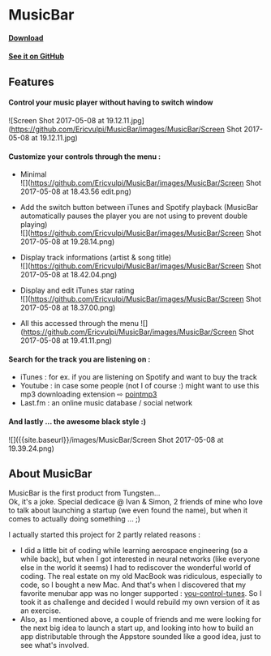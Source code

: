# MusicBar

#### [Download](https://github.com/Ericvulpi/MusicBar/DiscImageMounter/MusicBar.dmg)

#### [See it on GitHub](https://github.com/Ericvulpi/MusicBar)

## Features

#### Control your music player without having to switch window  
![Screen Shot 2017-05-08 at 19.12.11.jpg](https://github.com/Ericvulpi/MusicBar/images/MusicBar/Screen Shot 2017-05-08 at 19.12.11.jpg)

#### Customize your controls through the menu :
  * Minimal  
![](https://github.com/Ericvulpi/MusicBar/images/MusicBar/Screen Shot 2017-05-08 at 18.43.56 edit.png)

  * Add the switch button between iTunes and Spotify playback (MusicBar automatically pauses the player you are not using to prevent double playing)  
![](https://github.com/Ericvulpi/MusicBar/images/MusicBar/Screen Shot 2017-05-08 at 19.28.14.png)

  * Display track informations (artist & song title)  
![](https://github.com/Ericvulpi/MusicBar/images/MusicBar/Screen Shot 2017-05-08 at 18.42.04.png)

  * Display and edit iTunes star rating  
![](https://github.com/Ericvulpi/MusicBar/images/MusicBar/Screen Shot 2017-05-08 at 18.37.00.png)

  * All this accessed through the menu
![](https://github.com/Ericvulpi/MusicBar/images/MusicBar/Screen Shot 2017-05-08 at 19.41.11.png)

#### Search for the track you are listening on :
  * iTunes : for ex. if you are listening on Spotify and want to buy the track
  * Youtube : in case some people (not I of course :) might want to use this mp3 downloading extension ⇨ [pointmp3](http://blog.pointmp3.com/en/blog/extensions-navigateurs)
  * Last.fm : an online music database / social network

#### And lastly ... the awesome black style :)
![]({{site.baseurl}}/images/MusicBar/Screen Shot 2017-05-08 at 19.39.24.png)

## About MusicBar

MusicBar is the first product from Tungsten...  
Ok, it's a joke. Special dedicace @ Ivan & Simon, 2 friends of mine who love to talk about launching a startup (we even found the name), but when it comes to actually doing something ... ;)

I actually started this project for 2 partly related reasons :
* I did a little bit of coding while learning aerospace engineering (so a while back), but when I got interested in neural networks (like everyone else in the world it seems) I had to rediscover the wonderful world of coding. The real estate on my old MacBook was ridiculous, especially to code, so I bought a new Mac. And that's when I discovered that my favorite menubar app was no longer supported : [you-control-tunes](https://www.macupdate.com/app/mac/15802/you-control-tunes). So I took it as challenge and decided I would rebuild my own version of it as an exercise.
* Also, as I mentioned above, a couple of friends and me were looking for the next big idea to launch a start up, and looking into how to build an app distributable through the Appstore sounded like a good idea, just to see what's involved.
